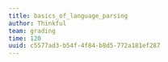 ```yaml
---
title: basics_of_language_parsing
author: Thinkful
team: grading
time: 120
uuid: c5577ad3-b54f-4f84-b8d5-772a181ef287
---
```


<jupyter notebook-name="4.4.1 Basics of Language Parsing" course-code="DSBC" />